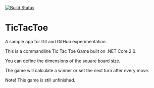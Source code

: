 [![Build Status](https://travis-ci.com/acangialosi/TicTacToe.svg?branch=master)](https://travis-ci.com/acangialosi/TicTacToe)

# TicTacToe
A sample app for Git and GitHub experimentation.

This is a commandline Tic Tac Toe Game built on .NET Core 2.0.
 
You can define the dimensions of the square board size.   

The game will calculate a winner or set the next turn after every move.
<!-- TODO: Add more features to the game -->

Note! This game is still unfinished.


